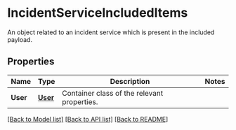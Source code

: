 # IncidentServiceIncludedItems

An object related to an incident service which is present in the included payload.

## Properties
Name | Type | Description | Notes
------------ | ------------- | ------------- | -------------
**User** | [**User**](User.md) | Container class of the relevant properties. |

[[Back to Model list]](README.md#documentation-for-models) [[Back to API list]](README.md#documentation-for-api-endpoints) [[Back to README]](README.md)


